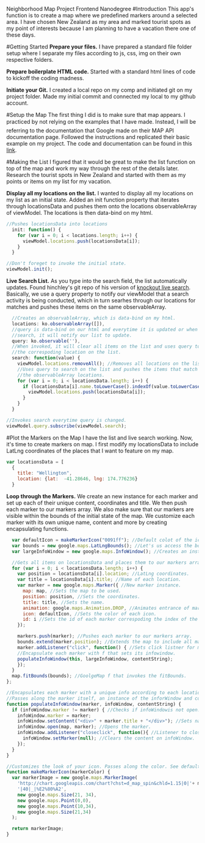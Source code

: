 Neighborhood Map Project
Frontend Nanodegree
#Introduction
This app's function is to create a map where we predefined markers around
a selected area. I have chosen New Zealand as my area and marked tourist spots
as my point of interests because I am planning to have a vacation there one
of these days.

#Getting Started
**Prepare your files.** I have prepared a standard file folder setup where I
separate my files according to js, css, img on their own respective folders.

**Prepare boilerplate HTML code.** Started with a standard html lines of code
to kickoff the coding madness.

**Initiate your Git.** I created a local repo on my comp and initiated git on
my project folder. Made my initial commit and connected my local to my github
account.

#Setup the Map
The first thing I did is to make sure that map appears. I practiced by not
relying on the examples that I have made. Instead, I will be referring to the
documentation that Google made on their MAP API documentation page. Followed
the instructions and replicated their basic example on my project. The code
and documentation can be found in this [link](https://developers.google.com/maps/documentation/javascript/tutorial).

#Making the List
I figured that it would be great to make the list function on top of the map
and work my way through the rest of the details later. Research the tourist
spots in New Zealand and started with them as my points or items on my list
for my vacation.

**Display all my locations on the list.** I wanted to display all my locations
on my list as an initial state. Added an init function property that iterates
through locationsData and pushes them onto the locations observableArray of
viewModel. The locations is then data-bind on my html.

```javascript
//Pushes locationsData into locations
  init: function() {
    for (var i = 0; i < locations.length; i++) {
      viewModel.locations.push(locationsData[i]);
    }
  }
```
```javascript
//Don't foreget to invoke the initial state.
viewModel.init();
```

**Live Search List.** As you type into the search field, the list automatically
updates. Found hinchley's git repo of his version of
[knockout live search](https://gist.github.com/hinchley/5973926).
Basically, we use a query property to notify our viewModel that a search
activity is being conducted, which in turn searhes through our locations
for matches and pushes these items on the same observableArray.

```javascript
  //Creates an observableArray, which is data-bind on my html.
  locations: ko.observableArray([]),
  //query is data-bind on our html and everytime it is updated or when we do a
  //search, it will notify our list to update.
  query: ko.observable(''),
  //When invoked, it will clear all items on the list and uses query to display
  //the correspoding location on the list.
  search: function(value) {
    viewModel.locations.removeAll(); //Removes all locations on the list.
    //Uses query to search on the list and pushes the items that match to
    //the observableArray locations.
    for (var i = 0; i < locationsData.length; i++) {
      if (locationsData[i].name.toLowerCase().indexOf(value.toLowerCase()) >=0) {
        viewModel.locations.push(locationsData[i]);
      }
    }
  }
```

```javascript
//Invokes search everytime query is changed.
viewModel.query.subscribe(viewModel.search);
```

#Plot the Markers on the Map
I have the list and live search working. Now, it's time to create markers on
map. I first modify my locationsData to include LatLng coordinates of the
places that I want to feature on my map.

```javascript
var locationsData = [
  {
    title: "Wellington",
    location: {lat:  -41.28646, lng: 174.776236}
  }
```

**Loop through the Markers.** We create an new instance for each marker and set
up each of their unique content, coordinates and title. We then push each
marker to our markers array. We also make sure that our markers are visible
within the bounds of the initial state of the map. We customize each marker
with its own unique name, content and more by creating encapsulating functions.

```javascript
  var defaultIcon = makeMarkerIcon("0091ff"); //Default colot of the icon.
  var bounds = new google.maps.LatLngBounds(); //Let's us access the bounds f.
  var largeInfoWindow = new google.maps.InfoWindow(); //Creates an instance.

  //Gets all items on locationsData and places them to our markers array.
  for (var i = 0; i < locationsData.length; i++) {
    var position = locationsData[i].location; //LatLng coordinates.
    var title = locationsData[i].title; //Name of each location.
    var marker = new google.maps.Marker({ //New marker instance.
      map: map, //Sets the map to be used.
      position: position, //Sets the coordinates.
      title: title, //Sets the name.
      animation: google.maps.Animation.DROP, //Animates entrance of markers.
      icon: defaultIcon, //Sets the color of each icon.
      id: i //Sets the id of each marker correspoding the index of the markers.
    });

    markers.push(marker); //Pushes each marker to our markers array.
    bounds.extend(marker.position); //Extends the map to include all markers.
    marker.addListener("click", function() { //Sets click listner for markers.
    //Encapsulate each marker with f that sets its infowindow.
    populateInfoWindow(this, largeInfoWindow, contentString);
    });
  }
  map.fitBounds(bounds); //GoolgeMap f that invokes the fitBounds.
};

//Encapsulates each marker with a unique info according to each location.
//Passes along the marker itself, an instance of the inforWindow and content.
function populateInfoWindow(marker, infoWindow, contentString) {
  if (infoWindow.marker != marker) { //Checks if infoWindowis not open.
    infoWindow.marker = marker;
    infoWindow.setContent("<div>" + marker.title + "</div>"); //Sets name.
    infoWindow.open(map, marker); //Opens the marker.
    infoWindow.addListener("closeclick", function(){ //Listener to close info.
      infoWindow.setMarker(null); //Clears the content on infoWindow.
    });
  }
}

//Customizes the look of your icon. Passes along the color. See defaultIcon.
function makeMarkerIcon(markerColor) {
  var markerImage = new google.maps.MarkerImage(
    'http://chart.googleapis.com/chart?chst=d_map_spin&chld=1.15|0|'+ markerColor +
    '|40|_|%E2%80%A2',
    new google.maps.Size(21, 34),
    new google.maps.Point(0,0),
    new google.maps.Point(10,34),
    new google.maps.Size(21,34)
  );

  return markerImage;
}
```
